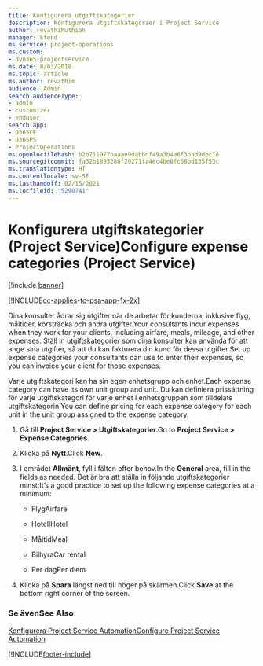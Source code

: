 ```yaml
---
title: Konfigurera utgiftskategorier
description: Konfigurera utgiftskategorier i Project Service
author: revathiMuthiah
manager: kfend
ms.service: project-operations
ms.custom:
- dyn365-projectservice
ms.date: 8/03/2018
ms.topic: article
ms.author: revathim
audience: Admin
search.audienceType:
- admin
- customizer
- enduser
search.app:
- D365CE
- D365PS
- ProjectOperations
ms.openlocfilehash: b2b711977baaae9dabbdf49a3b4a6f3bad9dec18
ms.sourcegitcommit: fa32b1893286f20271fa4ec4be8fc68bd135f53c
ms.translationtype: HT
ms.contentlocale: sv-SE
ms.lasthandoff: 02/15/2021
ms.locfileid: "5290741"
---
```

# <a name="configure-expense-categories-project-service"></a><span data-ttu-id="a31db-103">Konfigurera utgiftskategorier (Project Service)</span><span class="sxs-lookup"><span data-stu-id="a31db-103">Configure expense categories (Project Service)</span></span>

[!include [banner](../includes/psa-now-project-operations.md)]

[!INCLUDE[cc-applies-to-psa-app-1x-2x](../includes/cc-applies-to-psa-app-1x-2x.md)]

<span data-ttu-id="a31db-104">Dina konsulter ådrar sig utgifter när de arbetar för kunderna, inklusive flyg, måltider, körsträcka och andra utgifter.</span><span class="sxs-lookup"><span data-stu-id="a31db-104">Your consultants incur expenses when they work for your clients, including airfare, meals, mileage, and other expenses.</span></span> <span data-ttu-id="a31db-105">Ställ in utgiftskategorier som dina konsulter kan använda för att ange sina utgifter, så att du kan fakturera din kund för dessa utgifter.</span><span class="sxs-lookup"><span data-stu-id="a31db-105">Set up expense categories your consultants can use to enter their expenses, so you can invoice your client for those expenses.</span></span>  
  
<span data-ttu-id="a31db-106">Varje utgiftskategori kan ha sin egen enhetsgrupp och enhet.</span><span class="sxs-lookup"><span data-stu-id="a31db-106">Each expense category can have its own unit group and unit.</span></span> <span data-ttu-id="a31db-107">Du kan definiera prissättning för varje utgiftskategori för varje enhet i enhetsgruppen som tilldelats utgiftskategorin.</span><span class="sxs-lookup"><span data-stu-id="a31db-107">You can define pricing for each expense category for each unit in the unit group assigned to the expense category.</span></span>  
  
1.  <span data-ttu-id="a31db-108">Gå till **Project Service > Utgiftskategorier**.</span><span class="sxs-lookup"><span data-stu-id="a31db-108">Go to **Project Service > Expense Categories**.</span></span>  
  
2.  <span data-ttu-id="a31db-109">Klicka på **Nytt**.</span><span class="sxs-lookup"><span data-stu-id="a31db-109">Click **New**.</span></span>  
  
3.  <span data-ttu-id="a31db-110">I området **Allmänt**, fyll i fälten efter behov.</span><span class="sxs-lookup"><span data-stu-id="a31db-110">In the **General** area, fill in the fields as needed.</span></span> <span data-ttu-id="a31db-111">Det är bra att ställa in följande utgiftskategorier minst:</span><span class="sxs-lookup"><span data-stu-id="a31db-111">It’s a good practice to set up the following expense categories at a minimum:</span></span>  
  
    -   <span data-ttu-id="a31db-112">Flyg</span><span class="sxs-lookup"><span data-stu-id="a31db-112">Airfare</span></span>  
  
    -   <span data-ttu-id="a31db-113">Hotell</span><span class="sxs-lookup"><span data-stu-id="a31db-113">Hotel</span></span>  
  
    -   <span data-ttu-id="a31db-114">Måltid</span><span class="sxs-lookup"><span data-stu-id="a31db-114">Meal</span></span>  
  
    -   <span data-ttu-id="a31db-115">Bilhyra</span><span class="sxs-lookup"><span data-stu-id="a31db-115">Car rental</span></span>  
  
    -   <span data-ttu-id="a31db-116">Per dag</span><span class="sxs-lookup"><span data-stu-id="a31db-116">Per diem</span></span>  
  
4.  <span data-ttu-id="a31db-117">Klicka på **Spara** längst ned till höger på skärmen.</span><span class="sxs-lookup"><span data-stu-id="a31db-117">Click **Save** at the bottom right corner of the screen.</span></span>  
  
### <a name="see-also"></a><span data-ttu-id="a31db-118">Se även</span><span class="sxs-lookup"><span data-stu-id="a31db-118">See Also</span></span>  
 [<span data-ttu-id="a31db-119">Konfigurera Project Service Automation</span><span class="sxs-lookup"><span data-stu-id="a31db-119">Configure Project Service Automation</span></span>](../psa/configure.md)


[!INCLUDE[footer-include](../includes/footer-banner.md)]